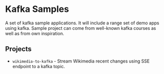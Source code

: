 # Kafka Samples

A set of kafka sample applications.
It will include a range set of demo apps using kafka.
Sample project can come from well-known kafka courses as well as 
from own inspiration.

## Projects
 - `wikimedia-to-kafka` - Stream Wikimedia recent changes using SSE endpoint to a kafka topic.